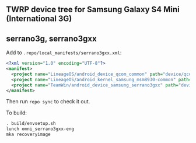 ## TWRP device tree for Samsung Galaxy S4 Mini (International 3G)
## serrano3g, serrano3gxx

Add to `.repo/local_manifests/serrano3gxx.xml`:

```xml
<?xml version="1.0" encoding="UTF-8"?>
<manifest>
  <project name="LineageOS/android_device_qcom_common" path="device/qcom/common" remote="github" revision="cm-14.1" />
  <project name="LineageOS/android_kernel_samsung_msm8930-common" path="kernel/samsung/msm8930-common" remote="github" revision="cm-14.1" />
  <project name="TeamWin/android_device_samsung_serrano3gxx" path="device/samsung/serrano3gxx" remote="github" revision="android-7.1" />
</manifest>
```

Then run `repo sync` to check it out.

To build:

```sh
. build/envsetup.sh
lunch omni_serrano3gxx-eng
mka recoveryimage
```

